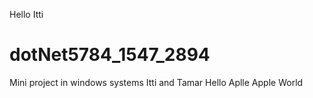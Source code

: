 Hello Itti
# dotNet5784_1547_2894
Mini project in windows systems Itti and Tamar
Hello Aplle
Apple World